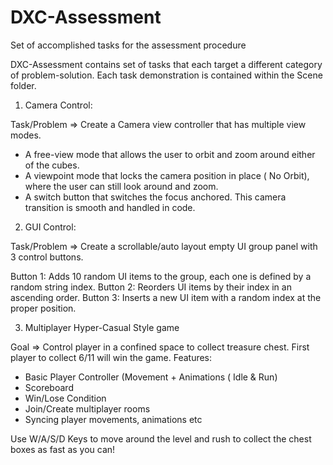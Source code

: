 # DXC-Assessment
Set of accomplished tasks for the assessment procedure

DXC-Assessment contains set of tasks that each target a different category of problem-solution. Each task demonstration is contained within the Scene folder.

1. Camera Control:

Task/Problem => Create a Camera view controller that has multiple view modes. 

- A free-view mode that allows the user to orbit and zoom around either of the cubes.
- A viewpoint mode that locks the camera position in place ( No Orbit), where the user can still look around and zoom.
- A switch button that switches the focus anchored. This camera transition is smooth and handled in code.


2. GUI Control:

Task/Problem => Create a scrollable/auto layout empty UI group panel with 3 control buttons.

Button 1: Adds 10 random UI items to the group, each one is defined by a random string index.
Button 2: Reorders UI items by their index in an ascending order.
Button 3: Inserts a new UI item with a random index at the proper position. 


3. Multiplayer Hyper-Casual Style game

Goal => Control player in a confined space to collect treasure chest. First player to collect 6/11 will win the game.
Features:
- Basic Player Controller (Movement + Animations ( Idle & Run)
- Scoreboard
- Win/Lose Condition
- Join/Create multiplayer rooms
- Syncing player movements, animations etc

Use W/A/S/D Keys to move around the level and rush to collect the chest boxes as fast as you can!
 

